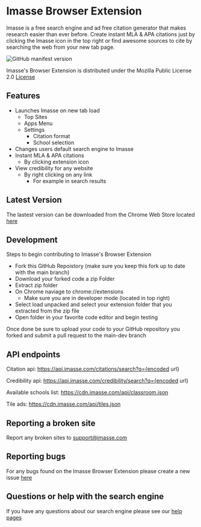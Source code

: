 # Imasse Browser Extension

Imasse is a free search engine and ad free citation generator that makes research easier than ever before. Create instant MLA & APA citations just by clicking the Imasse icon in the top right or find awesome sources to cite by searching the web from your new tab page.

![GitHub manifest version](https://img.shields.io/github/manifest-json/v/imasse-dev/imasse-extension.svg?style=flat-square) 

Imasse's Browser Extension is distributed under the Mozilla Public License 2.0 [License](LICENSE)

## Features
- Launches Imasse on new tab load
  - Top Sites
  - Apps Menu
  - Settings
    - Citation format
    - School selection
- Changes users default search engine to Imasse
- Instant MLA & APA citations 
  - By clicking extension icon 
- View credibility for any website
  - By right clicking on any link 
    -  For example in search results 

## Latest Version

The lastest version can be downloaded from the Chrome Web Store located [here](https://www.imasse.com/download)

## Development

Steps to begin contributing to Imasse's Browser Extension

- Fork this GitHub Repoistory (make sure you keep this fork up to date with the main branch)
- Download your forked code a zip Folder
- Extract zip folder 
- On Chrome naviage to chrome://extensions
  - Make sure you are in developer mode (located in top right)
- Select load unpacked and select your extension folder that you extracted from the zip file
- Open folder in your favorite code editor and begin testing

Once done be sure to upload your code to your GitHub repository you forked and submit a pull request to the main-dev branch

## API endpoints
Citation api: https://api.imasse.com/citations/search?q={encoded url}

Credibility api: https://api.imasse.com/credibility/search?q={encoded url}

Available schools list: https://cdn.imasse.com/api/classroom.json

Tile ads: https://cdn.imasse.com/api/tiles.json

## Reporting a broken site

Report any broken sites to support@imasse.com

## Reporting bugs

For any bugs found on the Imasse Browser Extension please create a new issue [here](https://github.com/imasse-dev/imasse-extension/issues)

## Questions or help with the search engine
If you have any questions about our search engine please see our [help pages](https://www.imasse.com/faq)
